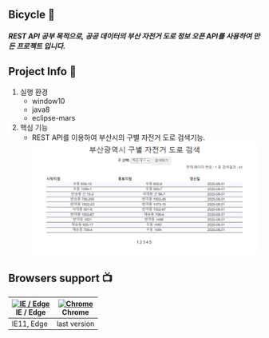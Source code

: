 ## Bicycle :wave:
##### REST API 공부 목적으로, 공공 데이터의 부산 자전거 도로 정보 오픈 API를 사용하여 만든 프로젝트 입니다. 

## Project Info :punch:
1. 실행 환경
    * window10
    * java8
    * eclipse-mars
2. 핵심 기능
    * REST API를 이용하여 부산시의 구별 자전거 도로 검색기능.
![use_screenshot](https://github.com/SbinSho/Bicycle_Project/blob/master/img/use.PNG)

## Browsers support :tv:

| [<img src="https://raw.githubusercontent.com/alrra/browser-logos/master/src/edge/edge_48x48.png" alt="IE / Edge" width="24px" height="24px" />](http://godban.github.io/browsers-support-badges/)<br/>IE / Edge | [<img src="https://raw.githubusercontent.com/alrra/browser-logos/master/src/chrome/chrome_48x48.png" alt="Chrome" width="24px" height="24px" />](http://godban.github.io/browsers-support-badges/)<br/>Chrome |
| --------- | --------- |
| IE11, Edge| last version

